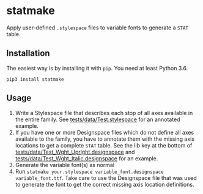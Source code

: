# statmake

Apply user-defined `.stylespace` files to variable fonts to generate a `STAT` table.

## Installation

The easiest way is by installing it with `pip`. You need at least Python 3.6.

```
pip3 install statmake
```

## Usage

1. Write a Stylespace file that describes each stop of all axes available in the entire family. See [tests/data/Test.stylespace](tests/data/Test.stylespace) for an annotated example.
2. If you have one or more Designspace files which do not define all axes available to the family, you have to annotate them with the missing axis locations to get a complete `STAT` table. See the lib key at the bottom of [tests/data/Test_Wght_Upright.designspace](tests/data/Test_Wght_Upright.designspace) and [tests/data/Test_Wght_Italic.designspace](tests/data/Test_Wght_Italic.designspace) for an example.
3. Generate the variable font(s) as normal
4. Run `statmake your.stylespace variable_font.designspace variable_font.ttf`. Take care to use the Designspace file that was used to generate the font to get the correct missing axis location definitions.
